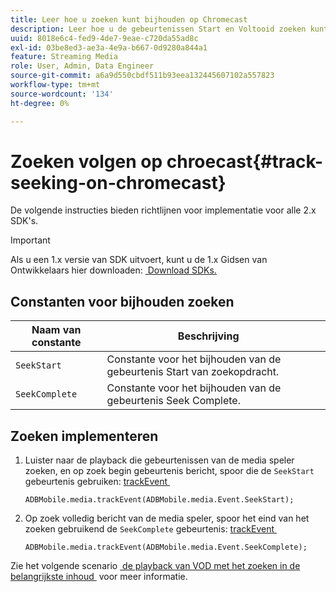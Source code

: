 ```yaml
---
title: Leer hoe u zoeken kunt bijhouden op Chromecast
description: Leer hoe u de gebeurtenissen Start en Voltooid zoeken kunt bijhouden met Media SDK on Chromecast.
uuid: 8018e6c4-fed9-4de7-9eae-c720da55ad8c
exl-id: 03be8ed3-ae3a-4e9a-b667-0d9280a844a1
feature: Streaming Media
role: User, Admin, Data Engineer
source-git-commit: a6a9d550cbdf511b93eea132445607102a557823
workflow-type: tm+mt
source-wordcount: '134'
ht-degree: 0%

---
```


# Zoeken volgen op chroecast{#track-seeking-on-chromecast}

De volgende instructies bieden richtlijnen voor implementatie voor alle 2.x SDK&#39;s.

>[!IMPORTANT]
>
>Als u een 1.x versie van SDK uitvoert, kunt u de 1.x Gidsen van Ontwikkelaars hier downloaden: [&#x200B; Download SDKs.](/help/getting-started/download-sdks.md)

## Constanten voor bijhouden zoeken

| Naam van constante | Beschrijving     |
|---|---|
| `SeekStart` | Constante voor het bijhouden van de gebeurtenis Start van zoekopdracht. |
| `SeekComplete` | Constante voor het bijhouden van de gebeurtenis Seek Complete. |

## Zoeken implementeren

1. Luister naar de playback die gebeurtenissen van de media speler zoeken, en op zoek begin gebeurtenis bericht, spoor die de `SeekStart` gebeurtenis gebruiken: [&#x200B; trackEvent &#x200B;](https://adobe-marketing-cloud.github.io/media-sdks/reference/chromecast/ADBMobile.media.html#.trackEvent)

   ```
   ADBMobile.media.trackEvent(ADBMobile.media.Event.SeekStart);
   ```

1. Op zoek volledig bericht van de media speler, spoor het eind van het zoeken gebruikend de `SeekComplete` gebeurtenis: [&#x200B; trackEvent &#x200B;](https://adobe-marketing-cloud.github.io/media-sdks/reference/chromecast/ADBMobile.media.html#.trackEvent)

   ```
   ADBMobile.media.trackEvent(ADBMobile.media.Event.SeekComplete);
   ```

Zie het volgende scenario [&#x200B; de playback van VOD met het zoeken in de belangrijkste inhoud &#x200B;](/help/use-cases/tracking-scenarios/vod-seeking.md) voor meer informatie.
